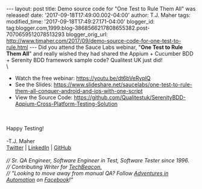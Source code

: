 \-\-- layout: post title: Demo source code for \"One Test to Rule Them
All\" was released! date: \'2017-09-18T17:49:00.002-04:00\' author: T.J.
Maher tags: modified\_time: \'2017-09-18T17:49:27.171-04:00\'
blogger\_id:
tag:blogger.com,1999:blog-3868566217808655382.post-7070659512078513293
blogger\_orig\_url:
http://www.tjmaher.com/2017/09/demo-source-code-for-one-test-to-rule.html
\-\-- Did you attend the Sauce Labs webinar, \"**One Test to Rule Them
All**\" and really wished they had shared the Appium + Cucumber BDD +
Serenity BDD framework sample code? Qualitest UK just did!\
\

-   Watch the free webinar: <https://youtu.be/dt6bVeRyplQ>
-   See the Slides:
    <https://www.slideshare.net/saucelabs/one-test-to-rule-them-all-conquer-android-and-ios-with-one-script>
-   View the Source Code:
    <https://github.com/Qualitestuk/SerenityBDD-Appium-Cross-Platform-Testing-Solution>

\
\
Happy Testing!\
\
-T.J. Maher\
[Twitter](https://twitter.com/tjmaher1) \| [LinkedIn](https://www.linkedin.com/in/tjmaher1) \| [GitHub](https://github.com/tjmaher)\
\
*// Sr. QA Engineer, Software Engineer in Test, Software Tester since
1996.\
// Contributing Writer
for [TechBeacon.](http://techbeacon.com/contributors/thomas-maher)\
// \"Looking to move away from manual QA? Follow [Adventures in
Automation](http://www.tjmaher.com/) on
[Facebook](https://www.facebook.com/AdventuresInAutomation/)!\"*
